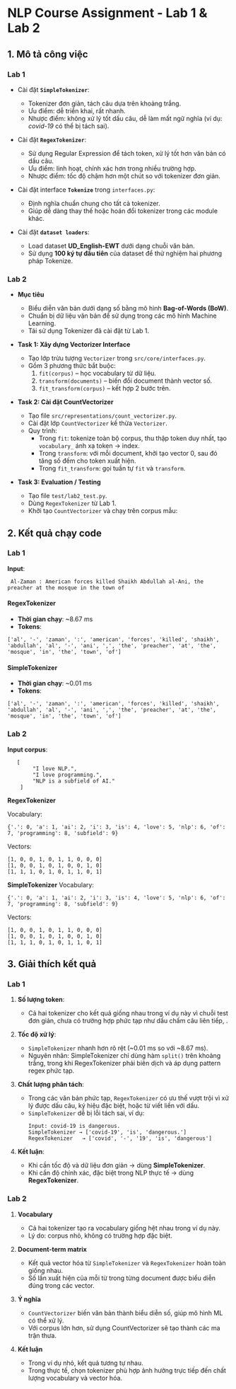 # NLP Course Assignment - Lab 1 & Lab 2

## 1. Mô tả công việc

###  Lab 1
- Cài đặt **`SimpleTokenizer`**:
  - Tokenizer đơn giản, tách câu dựa trên khoảng trắng.
  - Ưu điểm: dễ triển khai, rất nhanh.
  - Nhược điểm: không xử lý tốt dấu câu, dễ làm mất ngữ nghĩa (ví dụ: *covid-19* có thể bị tách sai).

- Cài đặt **`RegexTokenizer`**:
  - Sử dụng Regular Expression để tách token, xử lý tốt hơn văn bản có dấu câu.
  - Ưu điểm: linh hoạt, chính xác hơn trong nhiều trường hợp.
  - Nhược điểm: tốc độ chậm hơn một chút so với tokenizer đơn giản.

- Cài đặt interface **`Tokenize`** trong `interfaces.py`:
  - Định nghĩa chuẩn chung cho tất cả tokenizer.
  - Giúp dễ dàng thay thế hoặc hoán đổi tokenizer trong các module khác.

- Cài đặt **`dataset loaders`**:
  - Load dataset **UD_English-EWT** dưới dạng chuỗi văn bản.
  - Sử dụng **100 ký tự đầu tiên** của dataset để thử nghiệm hai phương pháp Tokenize.

###  Lab 2
- **Mục tiêu**  
  - Biểu diễn văn bản dưới dạng số bằng mô hình **Bag-of-Words (BoW)**.  
  - Chuẩn bị dữ liệu văn bản để sử dụng trong các mô hình Machine Learning.  
  - Tái sử dụng Tokenizer đã cài đặt từ Lab 1.  

- **Task 1: Xây dựng Vectorizer Interface**  
  - Tạo lớp trừu tượng `Vectorizer` trong `src/core/interfaces.py`.  
  - Gồm 3 phương thức bắt buộc:  
    1. `fit(corpus)` – học vocabulary từ dữ liệu.  
    2. `transform(documents)` – biến đổi document thành vector số.  
    3. `fit_transform(corpus)` – kết hợp 2 bước trên.  

- **Task 2: Cài đặt CountVectorizer**  
  - Tạo file `src/representations/count_vectorizer.py`.  
  - Cài đặt lớp `CountVectorizer` kế thừa `Vectorizer`.  
  - Quy trình:  
    - Trong `fit`: tokenize toàn bộ corpus, thu thập token duy nhất, tạo `vocabulary_` ánh xạ token → index.  
    - Trong `transform`: với mỗi document, khởi tạo vector 0, sau đó tăng số đếm cho token xuất hiện.  
    - Trong `fit_transform`: gọi tuần tự `fit` và `transform`.  

- **Task 3: Evaluation / Testing**  
  - Tạo file `test/lab2_test.py`.  
  - Dùng `RegexTokenizer` từ Lab 1.  
  - Khởi tạo `CountVectorizer` và chạy trên corpus mẫu:  

## 2. Kết quả chạy code

###  Lab 1
**Input**: 
```
 Al-Zaman : American forces killed Shaikh Abdullah al-Ani, the preacher at the mosque in the town of
```


#### RegexTokenizer
- **Thời gian chạy**: ~8.67 ms
- **Tokens**:  
```
['al', '-', 'zaman', ':', 'american', 'forces', 'killed', 'shaikh',
'abdullah', 'al', '-', 'ani', ',', 'the', 'preacher', 'at', 'the',
'mosque', 'in', 'the', 'town', 'of']
```

#### SimpleTokenizer
- **Thời gian chạy**: ~0.01 ms
- **Tokens**:  
```
['al', '-', 'zaman', ':', 'american', 'forces', 'killed', 'shaikh',
'abdullah', 'al', '-', 'ani', ',', 'the', 'preacher', 'at', 'the',
'mosque', 'in', 'the', 'town', 'of']
```


### Lab 2
**Input corpus**:
```
   [
        "I love NLP.",
        "I love programming.",
        "NLP is a subfield of AI."
    ]
```
**RegexTokenizer**

Vocabulary:
```
{'.': 0, 'a': 1, 'ai': 2, 'i': 3, 'is': 4, 'love': 5, 'nlp': 6, 'of': 7, 'programming': 8, 'subfield': 9}
```
Vectors:
```
[1, 0, 0, 1, 0, 1, 1, 0, 0, 0]
[1, 0, 0, 1, 0, 1, 0, 0, 1, 0]
[1, 1, 1, 0, 1, 0, 1, 1, 0, 1]
```

**SimpleTokenizer**
Vocabulary:
```
{'.': 0, 'a': 1, 'ai': 2, 'i': 3, 'is': 4, 'love': 5, 'nlp': 6, 'of': 7, 'programming': 8, 'subfield': 9}
```
Vectors:
```
[1, 0, 0, 1, 0, 1, 1, 0, 0, 0]
[1, 0, 0, 1, 0, 1, 0, 0, 1, 0]
[1, 1, 1, 0, 1, 0, 1, 1, 0, 1]
```
## 3. Giải thích kết quả
### Lab 1

1. **Số lượng token**:  
   - Cả hai tokenizer cho kết quả giống nhau trong ví dụ này vì chuỗi test đơn giản, chưa có trường hợp phức tạp như dấu chấm câu liên tiếp, .  

2. **Tốc độ xử lý**:  
   - `SimpleTokenizer` nhanh hơn rõ rệt (~0.01 ms so với ~8.67 ms).  
   - Nguyên nhân: SimpleTokenizer chỉ dùng hàm `split()` trên khoảng trắng, trong khi RegexTokenizer phải biên dịch và áp dụng pattern regex phức tạp.  

3. **Chất lượng phân tách**:  
   - Trong các văn bản phức tạp, `RegexTokenizer` có ưu thế vượt trội vì xử lý được dấu câu, ký hiệu đặc biệt, hoặc từ viết liền với dấu.  
   - `SimpleTokenizer` dễ bị lỗi tách sai, ví dụ:  
     ```
     Input: covid-19 is dangerous.
     SimpleTokenizer → ['covid-19', 'is', 'dangerous.']
     RegexTokenizer   → ['covid', '-', '19', 'is', 'dangerous']
     ```

4. **Kết luận**:  
   - Khi cần tốc độ và dữ liệu đơn giản → dùng **SimpleTokenizer**.  
   - Khi cần độ chính xác, đặc biệt trong NLP thực tế → dùng **RegexTokenizer**.
### Lab 2

1. **Vocabulary**  
   - Cả hai tokenizer tạo ra vocabulary giống hệt nhau trong ví dụ này.  
   - Lý do: corpus nhỏ, không có trường hợp đặc biệt.
    

2. **Document-term matrix**  
   - Kết quả vector hóa từ `SimpleTokenizer` và `RegexTokenizer` hoàn toàn giống nhau.  
   - Số lần xuất hiện của mỗi từ trong từng document được biểu diễn đúng trong các vector.  

3. **Ý nghĩa**  
   - `CountVectorizer` biến văn bản thành biểu diễn số, giúp mô hình ML có thể xử lý.  
   - Với corpus lớn hơn, sử dụng CountVectorizer sẽ tạo thành các ma trận thưa.

4. **Kết luận**  
   - Trong ví dụ nhỏ, kết quả tương tự nhau.  
   - Trong thực tế, chọn tokenizer phù hợp ảnh hưởng trực tiếp đến chất lượng vocabulary và vector hóa.  




